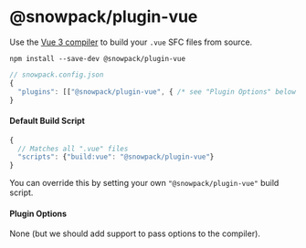 # @snowpack/plugin-vue

Use the [Vue 3 compiler](https://www.npmjs.com/package/@vue/compiler-sfc) to build your `.vue` SFC files from source.

```
npm install --save-dev @snowpack/plugin-vue
```

```js
// snowpack.config.json
{
  "plugins": [["@snowpack/plugin-vue", { /* see "Plugin Options" below */}]]
}
```

#### Default Build Script

```js
{
  // Matches all ".vue" files
  "scripts": {"build:vue": "@snowpack/plugin-vue"}
}
```

You can override this by setting your own `"@snowpack/plugin-vue"` build script.

#### Plugin Options

None (but we should add support to pass options to the compiler).
